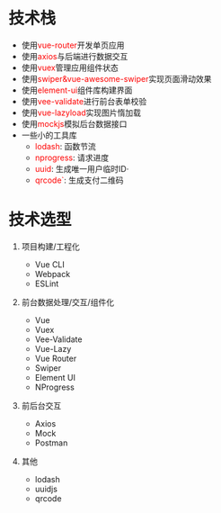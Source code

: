 # 技术栈

* 使用<font color='red'>vue-router</font>开发单页应用
* 使用<font color='red'>axios</font>与后端进行数据交互
* 使用<font color='red'>vuex</font>管理应用组件状态
* 使用<font color='red'>swiper&vue-awesome-swiper</font>实现页面滑动效果
* 使用<font color='red'>element-ui</font>组件库构建界面
* 使用<font color='red'>vee-validate</font>进行前台表单校验
* 使用<font color='red'>vue-lazyload</font>实现图片惰加载
* 使用<font color='red'>mockjs</font>模拟后台数据接口
* 一些小的工具库
  -  <font color='red'>lodash</font>: 函数节流
  -  <font color='red'>nprogress</font>: 请求进度
  -  <font color='red'>uuid</font>: 生成唯一用户临时ID·
  -  <font color='red'>qrcode`</font>: 生成支付二维码

# 技术选型

1. 项目构建/工程化
    - Vue CLI
    - Webpack
    - ESLint
  

2. 前台数据处理/交互/组件化
    - Vue
    - Vuex
    - Vee-Validate
    - Vue-Lazy
    - Vue Router
    - Swiper
    - Element UI
    - NProgress
  
3. 前后台交互
    - Axios
    - Mock
    - Postman
  
4. 其他
   - lodash
   - uuidjs
   - qrcode

    

